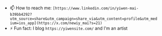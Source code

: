 - 📫 How to reach me: ```[https://www.linkedin.com/in/yiwen-mai-b39bb4292?utm_source=share&utm_campaign=share_via&utm_content=profile&utm_medium=ios_app](https://x.com/newiy_mai?s=21)```
- ⚡ Fun fact: I blog ```https://yiwensite.com/``` and I'm an artist

<!---
yyypsycheguy/yyypsycheguy is a ✨ special ✨ repository because its `README.md` (this file) appears on your GitHub profile.
You can click the Preview link to take a look at your changes.
--->
